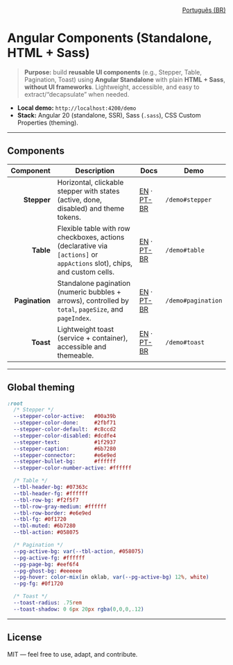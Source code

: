 <p align="right"><a href="./README.pt-BR.md">Português (BR)</a></p>

# Angular Components (Standalone, HTML + Sass)

> **Purpose:** build **reusable UI components** (e.g., Stepper, Table, Pagination, Toast) using **Angular Standalone** with plain **HTML + Sass**, **without UI frameworks**. Lightweight, accessible, and easy to extract/“decapsulate” when needed.

- **Local demo:** `http://localhost:4200/demo`
- **Stack:** Angular 20 (standalone, SSR), Sass (`.sass`), CSS Custom Properties (theming).

---

## Components

| Component | Description | Docs | Demo |
|---------:|-------------|------|------|
| **Stepper** | Horizontal, clickable stepper with states (active, done, disabled) and theme tokens. | [EN](src/app/shared/components/stepper/stepper.en.md) · [PT-BR](src/app/shared/components/stepper/stepper.md) | `/demo#stepper` |
| **Table** | Flexible table with row checkboxes, actions (declarative via `[actions]` or `appActions` slot), chips, and custom cells. | [EN](src/app/shared/components/table/table.en.md) · [PT-BR](src/app/shared/components/table/table.md) | `/demo#table` |
| **Pagination** | Standalone pagination (numeric bubbles + arrows), controlled by `total`, `pageSize`, and `pageIndex`. | [EN](src/app/shared/components/pagination/pagination.en.md) · [PT-BR](src/app/shared/components/pagination/pagination.md) | `/demo#pagination` |
| **Toast** | Lightweight toast (service + container), accessible and themeable. | [EN](src/app/shared/components/toast/toast.en.md) · [PT-BR](src/app/shared/components/toast/toast.md) | `/demo#toast` |

---

## Global theming

```sass
:root
  /* Stepper */
  --stepper-color-active:   #00a39b
  --stepper-color-done:     #2fbf71
  --stepper-color-default:  #c8ccd2
  --stepper-color-disabled: #dcdfe4
  --stepper-text:           #1f2937
  --stepper-caption:        #6b7280
  --stepper-connector:      #e6e9ed
  --stepper-bullet-bg:      #ffffff
  --stepper-color-number-active: #ffffff

  /* Table */
  --tbl-header-bg: #07363c
  --tbl-header-fg: #ffffff
  --tbl-row-bg: #f2f5f7
  --tbl-row-gray-medium: #ffffff
  --tbl-row-border: #e6e9ed
  --tbl-fg: #0f1720
  --tbl-muted: #6b7280
  --tbl-action: #058075

  /* Pagination */
  --pg-active-bg: var(--tbl-action, #058075)
  --pg-active-fg: #ffffff
  --pg-page-bg: #eef6f4
  --pg-ghost-bg: #eeeeee
  --pg-hover: color-mix(in oklab, var(--pg-active-bg) 12%, white)
  --pg-fg: #0f1720

  /* Toast */
  --toast-radius: .75rem
  --toast-shadow: 0 6px 20px rgba(0,0,0,.12)
```

---

## License

MIT — feel free to use, adapt, and contribute.

